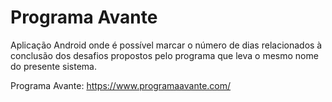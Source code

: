 # Programa Avante #

<p>Aplicação Android onde é possível marcar o número de dias relacionados à conclusão dos desafios propostos pelo programa que leva o mesmo nome do presente sistema.

Programa Avante: https://www.programaavante.com/
  
<p>

  
 
